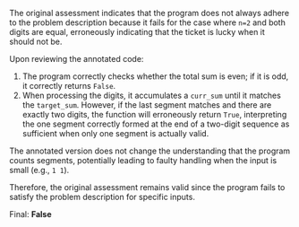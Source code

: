 The original assessment indicates that the program does not always adhere to the problem description because it fails for the case where `n=2` and both digits are equal, erroneously indicating that the ticket is lucky when it should not be. 

Upon reviewing the annotated code:

1. The program correctly checks whether the total sum is even; if it is odd, it correctly returns `False`.
2. When processing the digits, it accumulates a `curr_sum` until it matches the `target_sum`. However, if the last segment matches and there are exactly two digits, the function will erroneously return `True`, interpreting the one segment correctly formed at the end of a two-digit sequence as sufficient when only one segment is actually valid.

The annotated version does not change the understanding that the program counts segments, potentially leading to faulty handling when the input is small (e.g., `1 1`). 

Therefore, the original assessment remains valid since the program fails to satisfy the problem description for specific inputs.

Final: **False**